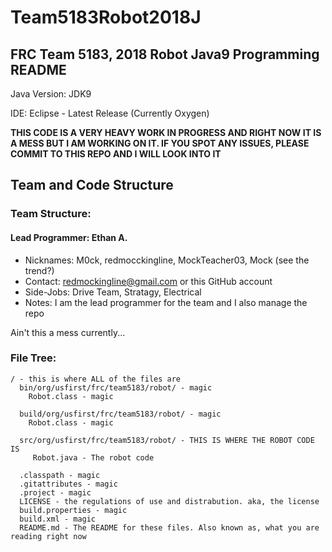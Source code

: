 # Team5183Robot2018J
## FRC Team 5183, 2018 Robot Java9 Programming README

Java Version: JDK9

IDE: Eclipse - Latest Release (Currently Oxygen)


**THIS CODE IS A VERY HEAVY WORK IN PROGRESS AND RIGHT NOW IT IS A MESS BUT I AM WORKING ON IT. IF YOU SPOT ANY ISSUES, PLEASE COMMIT TO THIS REPO AND I WILL LOOK INTO IT**


## Team and Code Structure

### Team Structure:

#### Lead Programmer: Ethan A.
- Nicknames: M0ck, redmocckingline, MockTeacher03, Mock (see the trend?)
- Contact: redmockingline@gmail.com or this GitHub account
- Side-Jobs: Drive Team, Stratagy, Electrical
- Notes: I am the lead programmer for the team and I also manage the repo



Ain't this a mess currently...


### File Tree: 

```
/ - this is where ALL of the files are
  bin/org/usfirst/frc/team5183/robot/ - magic
    Robot.class - magic
    
  build/org/usfirst/frc/team5183/robot/ - magic
    Robot.class - magic
    
  src/org/usfirst/frc/team5183/robot/ - THIS IS WHERE THE ROBOT CODE IS
     Robot.java - The robot code
    
  .classpath - magic
  .gitattributes - magic
  .project - magic
  LICENSE - the regulations of use and distrabution. aka, the license
  build.properties - magic
  build.xml - magic
  README.md - The README for these files. Also known as, what you are reading right now
  
```
